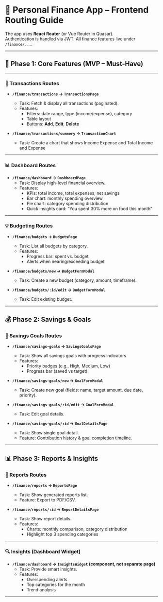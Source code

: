 # 🎨 Personal Finance App – Frontend Routing Guide

The app uses **React Router** (or Vue Router in Quasar).  
Authentication is handled via JWT. All finance features live under `/finance/...`.

---

## 🌱 Phase 1: Core Features (MVP – Must-Have)

---

### 💸 Transactions Routes

- **`/finance/transactions` → `TransactionsPage`**

  - Task: Fetch & display all transactions (paginated).
  - Features:
    - Filters: date range, type (income/expense), category
    - Table layout
    - Buttons: **Add**, **Edit**, **Delete**

- **`/finance/transactions/summery` → `TransactionChart`**

  - Task: Create a chart that shows Income Expense and Total Income and Expense

<!--
- **`/finance/transactions/:id/edit` → `TransactionFormModal`**

  - Task: Edit an existing transaction.
  - Pre-fill form with transaction data.

- **`/finance/transactions/:id` → `TransactionDetailsPage`** _(optional)_
  - Task: View a single transaction with full details. -->

---

### 📊 Dashboard Routes

- **`/finance/dashboard` → `DashboardPage`**
  - Task: Display high-level financial overview.
  - Features:
    - KPIs: total income, total expenses, net savings
    - Bar chart: monthly spending overview
    - Pie chart: category spending distribution
    - Quick insights card: “You spent 30% more on food this month”

---

### 💡 Budgeting Routes

- **`/finance/budgets` → `BudgetsPage`**

  - Task: List all budgets by category.
  - Features:
    - Progress bar: spent vs. budget
    - Alerts when nearing/exceeding budget

- **`/finance/budgets/new` → `BudgetFormModal`**

  - Task: Create a new budget (category, amount, timeframe).

- **`/finance/budgets/:id/edit` → `BudgetFormModal`**
  - Task: Edit existing budget.

---

## 💰 Phase 2: Savings & Goals

### 🏦 Savings Goals Routes

- **`/finance/savings-goals` → `SavingsGoalsPage`**

  - Task: Show all savings goals with progress indicators.
  - Features:
    - Priority badges (e.g., High, Medium, Low)
    - Progress bar (saved vs target)

- **`/finance/savings-goals/new` → `GoalFormModal`**

  - Task: Create new goal (fields: name, target amount, due date, priority).

- **`/finance/savings-goals/:id/edit` → `GoalFormModal`**

  - Task: Edit goal details.

- **`/finance/savings-goals/:id` → `GoalDetailsPage`**
  - Task: Show single goal detail.
  - Feature: Contribution history & goal completion timeline.

---

## 📊 Phase 3: Reports & Insights

### 📑 Reports Routes

- **`/finance/reports` → `ReportsPage`**

  - Task: Show generated reports list.
  - Feature: Export to PDF/CSV.

- **`/finance/reports/:id` → `ReportDetailsPage`**
  - Task: Show report details.
  - Features:
    - Charts: monthly comparison, category distribution
    - Highlight top 3 spending categories

---

### 🔍 Insights (Dashboard Widget)

- **`/finance/dashboard` → `InsightsWidget` (component, not separate page)**
  - Task: Provide smart insights.
  - Features:
    - Overspending alerts
    - Top categories for the month
    - Trend analysis

---
